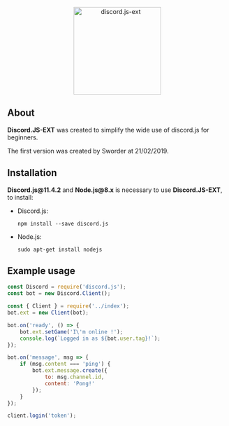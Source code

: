 <p align="center">
  <img src="https://cdn.discordapp.com/attachments/548493810494210108/548493842328846351/djsext.png" alt="discord.js-ext" width="200px">
</p>

<h2>About</h2>

<p>
  <strong>Discord.JS-EXT</strong> was created to simplify the wide use of discord.js for beginners.
  
  The first version was created by Sworder at 21/02/2019.
</p>

<h2>Installation</h1>

<p>
  <strong>Discord.js@11.4.2</strong> and <strong>Node.js@8.x</strong> is necessary to use <strong>Discord.JS-EXT</strong>, to install:
  <ul>
    <li> Discord.js:
      
```
npm install --save discord.js
```
   </li>
   <li>Node.js:

```
sudo apt-get install nodejs
```

   </li>
  </ul>
</p>

<h2>Example usage</h1>

```js
const Discord = require('discord.js');
const bot = new Discord.Client();

const { Client } = require('../index');
bot.ext = new Client(bot);

bot.on('ready', () => {
    bot.ext.setGame('I\'m online !');
    console.log(`Logged in as ${bot.user.tag}!`);
});

bot.on('message', msg => {
    if (msg.content === 'ping') {
        bot.ext.message.create({
            to: msg.channel.id,
            content: 'Pong!'
        });
    }
});

client.login('token');
```
